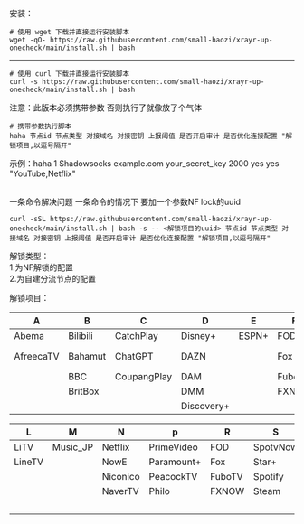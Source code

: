 安装：
```
# 使用 wget 下载并直接运行安装脚本
wget -qO- https://raw.githubusercontent.com/small-haozi/xrayr-up-onecheck/main/install.sh | bash
```
-------------------------------------------------------------------------------------------------------
```
# 使用 curl 下载并直接运行安装脚本
curl -s https://raw.githubusercontent.com/small-haozi/xrayr-up-onecheck/main/install.sh | bash
```

注意：此版本必须携带参数 否则执行了就像放了个气体

```
# 携带参数执行脚本
haha 节点id 节点类型 对接域名 对接密钥 上报阈值 是否开启审计 是否优化连接配置 "解锁项目,以逗号隔开"
```
示例：haha 1 Shadowsocks example.com your_secret_key 2000 yes yes "YouTube,Netflix"<br><br>

一条命令解决问题  一条命令的情况下 要加一个参数NF lock的uuid
```
curl -sSL https://raw.githubusercontent.com/small-haozi/xrayr-up-onecheck/main/install.sh | bash -s -- <解锁项目的uuid> 节点id 节点类型 对接域名 对接密钥 上报阈值 是否开启审计 是否优化连接配置 "解锁项目,以逗号隔开"
```


解锁类型：<br>
1.为NF解锁的配置<br>
2.为自建分流节点的配置

解锁项目：



| A                  | B                  | C                  | D                  | E                  | F                  | H                  | J                  | K                  |
|--------------------|--------------------|--------------------|--------------------|--------------------|--------------------|--------------------|--------------------|--------------------|
| Abema              | Bilibili           | CatchPlay          | Disney+            | ESPN+              | FOD                | HboGO              | J-OnDemand         | KKTV               |
| AfreecaTV          | Bahamut            | ChatGPT            | DAZN               |                    | Fox                | HBO Max            | JapaneseGames      | KBSDomestic        |
|                    | BBC                | CoupangPlay        | DAM                |                    | FuboTV             | Hulu               |                    |                    |
|                    | BritBox            |                    | DMM                |                    | FXNOW              |                    |                    |                    |
|                    |                    |                    | Discovery+         |                    |                    |                    |                    |                    |

| L                  | M                  | N                  | p                  | R                  | S                  | T                  | U                  | W                  | Y                  |
|--------------------|--------------------|--------------------|--------------------|--------------------|--------------------|--------------------|--------------------|--------------------|--------------------|
| LiTV               | Music_JP           | Netflix            | PrimeVideo         | FOD                | SpotvNow           | TikTok             | UNEXT              | Watcha             | YouTube            |
| LineTV             |                    | NowE               | Paramount+         | Fox                | Star+              | TVB                | VIU                | WOWOW              |                    |
|                    |                    | Niconico           | PeacockTV          | FuboTV             | Spotify            | Telasa             |                    |                    |                    |
|                    |                    | NaverTV            | Philo              | FXNOW              | Steam              | Tving              |                    |                    |                    |
|                    |                    |                    |                    |                    |                    | TLCGO              |                    |                    |                    |



